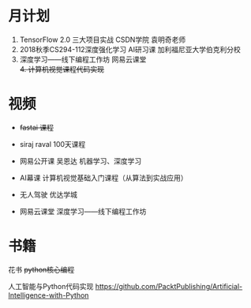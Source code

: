 # 月计划
1. TensorFlow 2.0 三大项目实战  CSDN学院  袁明奇老师
2. 2018秋季CS294-112深度强化学习  AI研习课  加利福尼亚大学伯克利分校
3. 深度学习——线下编程工作坊   网易云课堂  
~~4. 计算机视觉课程代码实现~~

# 视频
- ~~fastai 课程~~
- siraj raval 100天课程
- 网易公开课  吴恩达 机器学习、深度学习

- AI幕课 计算机视觉基础入门课程（从算法到实战应用）

- 无人驾驶 优达学城

- 网易云课堂 深度学习——线下编程工作坊


# 书籍
花书
~~python核心编程~~



人工智能与Python代码实现 
https://github.com/PacktPublishing/Artificial-Intelligence-with-Python

